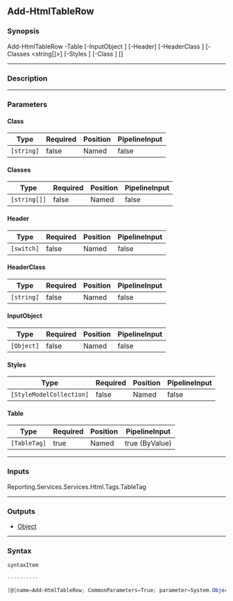 Add-HtmlTableRow
----------------

### Synopsis

Add-HtmlTableRow -Table <TableTag> [-InputObject <Object>] [-Header] [-HeaderClass <string>] [-Classes <string[]>] [-Styles <StyleModelCollection>] [-Class <string>] [<CommonParameters>]

---

### Description

---

### Parameters
#### **Class**

|Type      |Required|Position|PipelineInput|
|----------|--------|--------|-------------|
|`[string]`|false   |Named   |false        |

#### **Classes**

|Type        |Required|Position|PipelineInput|
|------------|--------|--------|-------------|
|`[string[]]`|false   |Named   |false        |

#### **Header**

|Type      |Required|Position|PipelineInput|
|----------|--------|--------|-------------|
|`[switch]`|false   |Named   |false        |

#### **HeaderClass**

|Type      |Required|Position|PipelineInput|
|----------|--------|--------|-------------|
|`[string]`|false   |Named   |false        |

#### **InputObject**

|Type      |Required|Position|PipelineInput|
|----------|--------|--------|-------------|
|`[Object]`|false   |Named   |false        |

#### **Styles**

|Type                    |Required|Position|PipelineInput|
|------------------------|--------|--------|-------------|
|`[StyleModelCollection]`|false   |Named   |false        |

#### **Table**

|Type        |Required|Position|PipelineInput |
|------------|--------|--------|--------------|
|`[TableTag]`|true    |Named   |true (ByValue)|

---

### Inputs
Reporting.Services.Services.Html.Tags.TableTag

---

### Outputs
* [Object](https://learn.microsoft.com/en-us/dotnet/api/System.Object)

---

### Syntax
```PowerShell
syntaxItem
```
```PowerShell
----------
```
```PowerShell
{@{name=Add-HtmlTableRow; CommonParameters=True; parameter=System.Object[]}}
```
